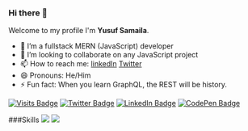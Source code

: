 ### Hi there 👋


Welcome to my profile I'm **Yusuf Samaila**.



- 🔭 I’m a fullstack MERN (JavaScript) developer
- 👯 I’m looking to collaborate on any JavaScript project 
- 📫 How to reach me: [linkedIn](https://www.linkedin.com/in/yusufsd/) [Twitter](https://twitter.com/ysdhilsyde)
- 😄 Pronouns: He/Him
- ⚡ Fun fact: When you learn GraphQL, the REST will be history.

[![Visits Badge](https://badges.pufler.dev/visits/braydoncoyer/braydoncoyer)](https:samailayusuf.dev)
[![Twitter Badge](https://img.shields.io/badge/Twitter-Profile-informational?style=flat&logo=twitter&logoColor=white&color=1CA2F1)](https://twitter.com/ysdhilsyde)
[![LinkedIn Badge](https://img.shields.io/badge/LinkedIn-Profile-informational?style=flat&logo=linkedin&logoColor=white&color=0D76A8)](https://www.linkedin.com/in/yusufsd)
[![CodePen Badge](https://img.shields.io/badge/CodePen-Profile-informational?style=flat&logo=codepen&logoColor=white&color=black)](https://codepen.io/ysdhilside)

###Skills
![](https://img.shields.io/badge/Code-React-informational?style=flat&logo=react&logoColor=white&color=4AB197)
[](https://img.shields.io/badge/Style-CSS-informational?style=flat&logo=css3&logoColor=white&color=4AB197)
![](https://img.shields.io/badge/Style-Tailwind-informational?style=flat&logo=Tailwind-CSS&logoColor=white&color=4AB197)




